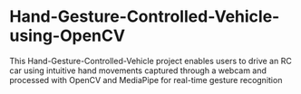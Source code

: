 # Hand-Gesture-Controlled-Vehicle-using-OpenCV
This Hand-Gesture-Controlled-Vehicle project enables users to drive an RC car using intuitive hand movements captured through a webcam and processed with OpenCV and MediaPipe for real-time gesture recognition 
